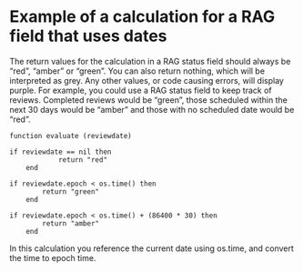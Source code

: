 # Example of a calculation for a RAG field that uses dates
The return values for the calculation in a RAG status field should always be “red”, “amber” or “green”. You can also return nothing, which will be interpreted as grey. Any other values, or code causing errors, will display purple.
For example, you could use a RAG status field to keep track of reviews.  Completed reviews would be “green”, those scheduled within the next 30 days would be “amber” and those with no scheduled date would be “red”. 

```
function evaluate (reviewdate)
    
if reviewdate == nil then
            return "red"
    end
    
if reviewdate.epoch < os.time() then
        return "green"
    end

if reviewdate.epoch < os.time() + (86400 * 30) then
        return "amber"
    end

```
In this calculation you reference the current date using os.time, and convert the time to epoch time. 
